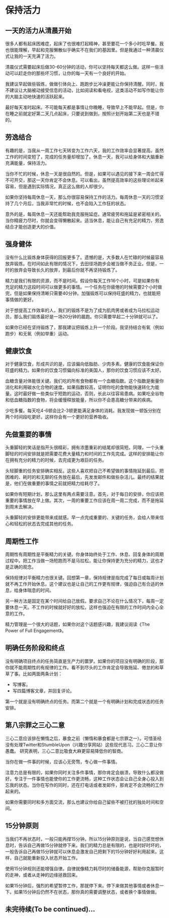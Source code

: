 保持活力
==========

## 一天的活力从清晨开始
很多人都有起床困难症，起床了也很难打起精神，甚至要花一个多小时吃早餐。我也很能理解，早起和克服懒散似乎确实不在我们的基因里。但是我通过一种清晨仪式让我的一天充满了活力。

清晨仪式需要起床后做30-60分钟的活动，你可以坚持每天都这么做。这样一些活动可以赶走你的那些坏习惯，让你的每一天有一个良好的开始。

我建议早起做些锻炼，做做引体向上、跑跑步比冲澡更能让你保持清醒。同时，我不建议让大脑被动接受信息的活动，比如阅读和看电视，这类活动不如写作能让你的大脑主动地快速的活跃起来。

最好每天准时起床。不可能每天都是事情让你晚睡，导致早上不能早起。但是，你在睡之前就定好第二天几点起床，只要说到做到，按照计划开始第二天也是不错的。



## 劳逸结合
有趣的是，当我从一周工作七天转变为工作六天，我的工作效率会显著提高。虽然工作的时间变短了，完成的任务量却增加了。休息一天，我可以给身体和大脑重新充满能量，保持活力。

当你不忙的时候，休息一天是很自然的。但是，如果可以遇见的接下来一周会忙得不可开交，那这一天你肯定不会休息。可以看出，虽然提高效率的这些理论听起来容易，但是遇到实际情况，真正这么做的人却很少。

如果你坚持每周休息一天，那么你很容易保持工作的活力。每周休息一天的习惯坚持了几个月后，当我非常忙的时候，也不会陷入工作狂的状态。

意外的是，每周休息一天还能帮助我克服拖延症。通常疲劳和拖延是紧密相关的。当你精疲力尽时，你就会变得懒散起来。适当休息，能让自己有充足的精力，劳逸结合才能创造更大的价值。



## 强身健体
没有什么比锻炼身体获得的回报更多了。遗憾的是，大多数人在忙碌的时候最容易放弃锻炼。在时间如此有限的情况下，去田径场跑步会被当做不务正业。但是，一时的放弃会导致长久的放弃，到最后你就不再坚持锻炼了。

精力是我们有限的资源，而不是时间。假设你每天工作16个小时，可是如果你有充足的精力这段时间可以做更多的事情。一个任务在你疲倦的时候需要2个小时做完，但是如果保持清晰只需要40分钟。加强锻炼可以保持旺盛的精力，也就能把事情做的更好。

对于想提高工作效率的人，我们的锻炼不是为了成为肌肉男或者成为马拉松运动员，那么我们锻炼最好是一场20分钟的晨跑。你只需要早起二十分钟就可以了。

如果你已经在坚持锻炼了，那我建议把锻炼上升一个阶段。我坚持结合有氧（例如跑步）和无氧（例如举重）运动。



## 健康饮食
对于健康饮食，形成共识的是，应该偏向低脂肪、少肉多素。健康的饮食能保证你旺盛的精力。如果你的饮食习惯偏向标准的美国人，那你的饮食习惯应该不太好。

血糖含量对体能很关键。我们吃的所有食物都有一个血糖指数。这个指数是衡量你消化和利用碳水化合物的速度。如果指数较高，证明你吃的食物能快速转化为能量。这时最好做一些类似于短跑的运动，否则，长此以往容易患病。如果吃全谷物和低血糖指数的食物，将会缓慢释放能量，所以你不会患高糖分带来的疾病。

少吃多餐。每天吃4-6顿会比2-3顿更能满足身体的消耗。我发现做一顿饭分别在两个时间段吃更好。这样你会有一个更好的营养吸收。



## 先做重要的事情
头重脚轻的笑话是指开头很精彩，拥有浓墨重彩的结尾却很简短。同理，一个头重脚轻的时间安排就是把需要花费大量精力和时间的工作先完成。这样的安排能让你在拥有充分的精力的时候，去完成更为艰巨的任务。

头轻脚重的任务安排确实相反。这些人喜欢把自己不希望做的事情拖延到最后。把困难的、耗时的和无聊的任务放在最后，先发发邮件和做些杂活儿。最终的结果就是，他们在做重要的事情之前就把精力给耗尽了。

如果你有短期计划，那么这里有两点需要注意。首先，对于每日的安排，你应该把重要的事情放在早上做。其次，一周的重要工作应该在周一周二完成，而不是拖延到周末去解决。

头重脚轻的安排更能带来成就感。早一点完成重要的、关键的任务，会给人带来信心和轻松的状态去完成其他的任务。



## 周期性工作
周期性有周期性是平衡精力的关键。你身体始终处于工作、休息、回复身体的周期过程中。把工作当做一场短跑而不是马拉松，能让你保持更为充分的精力，这也才是正确的观念。

保持规律对平衡精力也很关键。回想第一章，保持规律是指完成了每日或每周计划就不再工作开始休息。这个建议也是让自己的工作更有规律，强迫自己有合适的休息，给身体喘息的时间。

另一种方法是固定在某个时间给自己放假。要求自己不论在什么情况下，每周一定要休息一天。不工作的时候就好好的放松，这样也强迫在有限的工作时间内全心全意的工作。

精力管理是一个很大的话题，如果你对这个话题感兴趣，我建议阅读《The Power of Full Engagement》。


## 明确任务阶段和终点
没有明确项目终点的任务简直是生产力的噩梦。如果你的项目没有明确的阶段，那你就不能周期性的有规律的工作。看不到尽头的工作肯定会导致拖延、倦怠的和草草了事。比如两面两条计划：

- 写博客。
- 写四篇博客文章，并回复评论。

第一个就是没有明确终点的任务。而第二个就是一个有明确计划和完成状态的任务安排。

## 第八宗罪之三心二意
三心二意应该排在懒惰之后，暴食之前（懒惰和暴食都是七宗罪之一）。可惜圣经没有处理Twitter和StumbleUpon（兴趣分享网站）这些现代恶习。三心二意让你愚蠢。 研究表明，三心二意比吸食大麻更容易降低你的智商。

当你在做一件事的时候，应该心无旁骛，专心做一件事情。

注意力总是有限的，如果你同时关注多件事情，那你肯定会崩溃，导致什么都没做好。专注于一件事情也能使你的工作更流畅，这种工作状态会让自己全身心投入到忘我的状态。当你在写作的同时，还在打电话或者发邮件，那肯定不会流畅的工作起来的。

如果你需要同时和多方面交流，那么也建议你给自己留些不被打扰的独处时间和空间。



## 15分钟原则
当我们不再状态时，一般只能再撑15分钟。所以15分钟原则是说，当自己感觉想休息时，告诉自己再做15分钟就停下来。我们的精力总是有限的，也是时好时坏的，一般告诉自己再做15分钟就可以休息会激发自己把剩下的15分钟好好利用起来。这样，自己就能重新投入状态开始工作。

使用15分钟规则还能增强自律。自律就像精力耗尽时的储备能源，帮助你克服暂时的走神，或者从走神的边缘拯救回来。

如果15分钟后，强烈的希望暂停工作，那就停下来。停下来做其他事情或者休息一下。如果15分钟后仍然不在状态，那你真的需要调整状态，或者换个事情做做。


## 未完待续(To be continued)...
